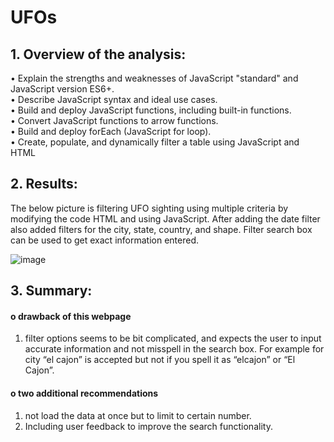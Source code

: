 # UFOs
## 1.	Overview of the analysis:
•	Explain the strengths and weaknesses of JavaScript "standard" and JavaScript version ES6+.<br>
•	Describe JavaScript syntax and ideal use cases.<br>
•	Build and deploy JavaScript functions, including built-in functions.<br>
•	Convert JavaScript functions to arrow functions.<br>
•	Build and deploy forEach (JavaScript for loop).<br>
•	Create, populate, and dynamically filter a table using JavaScript and HTML





## 2.	Results:
The below picture is filtering UFO sighting using multiple criteria by modifying the code HTML and using JavaScript. After adding the date filter also added filters for the city, state, country, and shape. Filter search box can be used to get exact information entered.
 
![image](https://user-images.githubusercontent.com/120526544/225808866-7771d30c-4a9f-42b8-9d86-ce4837df678d.png)


## 3.	Summary:
#### o	drawback of this webpage 
1.	filter options seems to be bit complicated, and expects the user to input accurate information and not misspell in the search box. For example for city “el cajon” is accepted but not if you spell it as “elcajon” or “El Cajon”.
#### o	two additional recommendations 
1.	not load the data at once but to limit to certain number. 
2.	Including user feedback to improve the search functionality. 


